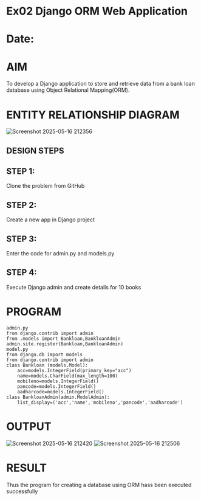 # Ex02 Django ORM Web Application
# Date:
# AIM
To develop a Django application to store and retrieve data from a bank loan database using Object Relational Mapping(ORM).

# ENTITY RELATIONSHIP DIAGRAM
![Screenshot 2025-05-16 212356](https://github.com/user-attachments/assets/96374dd8-4db1-489b-ace9-685701f6de52)

## DESIGN STEPS
## STEP 1:
Clone the problem from GitHub

## STEP 2:
Create a new app in Django project

## STEP 3:
Enter the code for admin.py and models.py

## STEP 4:
Execute Django admin and create details for 10 books

# PROGRAM
```
admin.py
from django.contrib import admin
from .models import Bankloan,BankloanAdmin
admin.site.register(Bankloan,BankloanAdmin)
model.py
from django.db import models
from django.contrib import admin
class Bankloan (models.Model):
    acc=models.IntegerField(primary_key="acc")
    name=models.CharField(max_length=100)
    mobileno=models.IntegerField()
    pancode=models.IntegerField()
    aadharcode=models.IntegerField()
class BankloanAdmin(admin.ModelAdmin):
    list_display=('acc','name','mobileno','pancode','aadharcode')
```
# OUTPUT
![Screenshot 2025-05-16 212420](https://github.com/user-attachments/assets/61e255b2-7b70-413c-9b7d-459b522d6d2c)
![Screenshot 2025-05-16 212506](https://github.com/user-attachments/assets/ea72ff00-a646-447c-82c3-907fac7c874b)




# RESULT
Thus the program for creating a database using ORM hass been executed successfully
